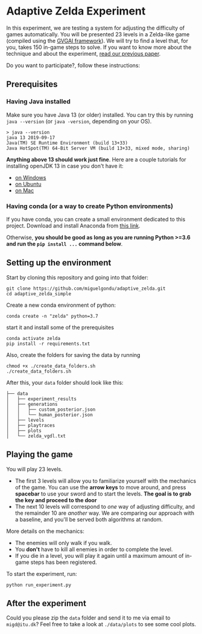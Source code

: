 # Adaptive Zelda Experiment

In this experiment, we are testing a system for adjusting the difficulty of games automatically. You will be presented 23 levels in a Zelda-like game (compiled using the [GVGAI framework](http://www.gvgai.net/index.php)). We will try to find a level that, for you, takes 150 in-game steps to solve. If you want to know more about the technique and about the experiment, [read our previous paper](https://arxiv.org/abs/2005.07677). 

Do you want to participate?, follow these instructions:

## Prerequisites

### Having Java installed

Make sure you have Java 13 (or older) installed. You can try this by running `java --version` (or `java -version`, depending on your OS).

```
> java --version
java 13 2019-09-17
Java(TM) SE Runtime Environment (build 13+33)
Java HotSpot(TM) 64-Bit Server VM (build 13+33, mixed mode, sharing)
```

**Anything above 13 should work just fine**. Here are a couple tutorials for installing openJDK 13 in case you don't have it:
- [on Windows](https://java.tutorials24x7.com/blog/how-to-install-openjdk-13-on-windows)
- [on Ubuntu](http://techoral.com/blog/java/install-openjdk-13-ubuntu.html)
- [on Mac](http://techoral.com/blog/java/install-openjdk-13-on-mac.html)

### Having conda (or a way to create Python environments)

If you have conda, you can create a small environment dedicated to this project. Download and install Anaconda from [this link](https://www.anaconda.com/products/individual).

Otherwise, **you should be good as long as you are running Python >=3.6 and run the `pip install ...` command below**.


## Setting up the environment

Start by cloning this repository and going into that folder:
```
git clone https://github.com/miguelgondu/adaptive_zelda.git
cd adaptive_zelda_simple
```

Create a new conda environment of python:
```
conda create -n "zelda" python=3.7
```

start it and install some of the prerequisites
```
conda activate zelda
pip install -r requirements.txt
```

Also, create the folders for saving the data by running
```
chmod +x ./create_data_folders.sh
./create_data_folders.sh
```

After this, your `data` folder should look like this:

```
├── data
│   ├── experiment_results
│   ├── generations
│   │   ├── custom_posterior.json
│   │   └── human_posterior.json
│   ├── levels
│   ├── playtraces
│   ├── plots
│   └── zelda_vgdl.txt
```

## Playing the game

You will play 23 levels.

- The first 3 levels will allow you to familiarize yourself with the mechanics of the game. You can use the **arrow keys** to move around, and press **spacebar** to use your sword and to start the levels. **The goal is to grab the key and proceed to the door**
- The next 10 levels will correspond to *one* way of adjusting difficulty, and the remainder 10 are *another* way. We are comparing our approach with a baseline, and you'll be served both algorithms at random.

More details on the mechanics:
- The enemies will only walk if you walk.
- You **don't** have to kill all enemies in order to complete the level.
- If you die in a level, you will play it again until a maximum amount of in-game steps has been registered.

To start the experiment, run:

```
python run_experiment.py
```

## After the experiment

Could you please zip the `data` folder and send it to me via email to `migd@itu.dk`? Feel free to take a look at `./data/plots` to see some cool plots.
